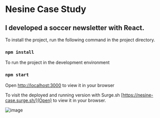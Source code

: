 # Nesine Case Study 
## I developed a soccer newsletter with React.

To install the project, run the following command in the project directory.
### `npm install`

To run the project in the development environment
### `npm start`

Open [http://localhost:3000](http://localhost:3000) to view it in your browser

To visit the deployed and running version with Surge.sh
[https://nesine-case.surge.sh/](Open) to view it in your browser.

![image](https://github.com/ugurkarakurt/nesine-case/assets/39516754/90ae5426-730a-42c5-a8be-5b633402d468)
